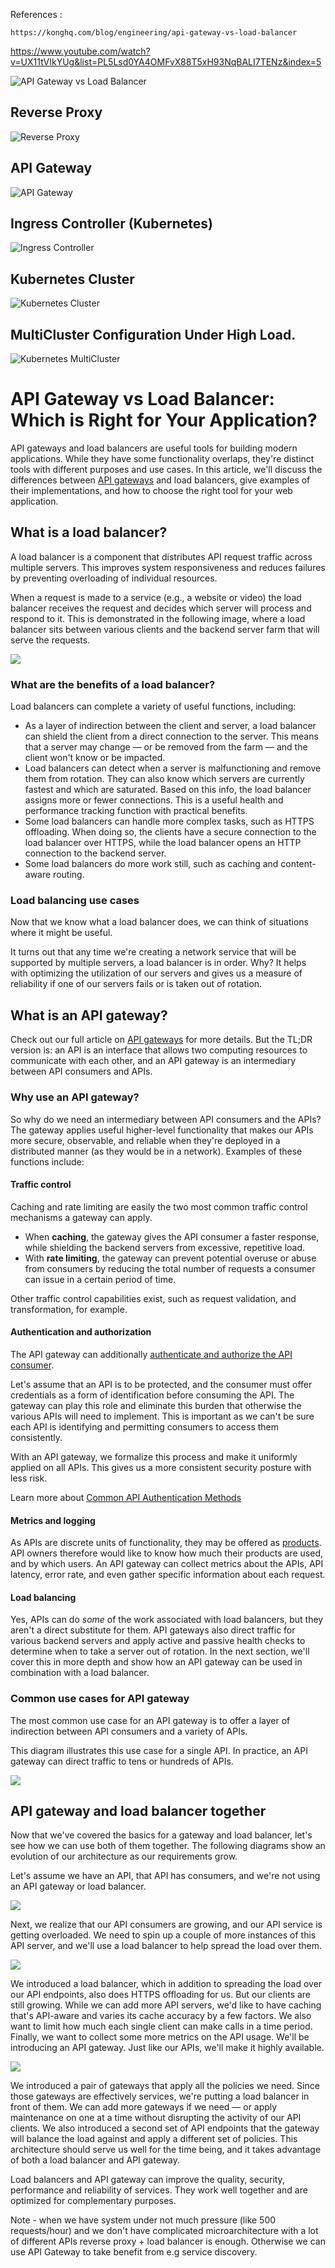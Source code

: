 References :

	https://konghq.com/blog/engineering/api-gateway-vs-load-balancer

https://www.youtube.com/watch?v=UX11tVIkYUg&list=PL5Lsd0YA4OMFvX88T5xH93NqBALI7TENz&index=5

![API Gateway vs Load Balancer](https://github.com/zsanjay/Obsidian-Notes/blob/main/assets%2Fimages%2F20241123185513.png)

## Reverse Proxy

![Reverse Proxy](https://github.com/zsanjay/Obsidian-Notes/blob/main/assets%2Fimages%2F20241123191252.png)

## API Gateway

![API Gateway](https://github.com/zsanjay/Obsidian-Notes/blob/main/assets%2Fimages%2F20241123191601.png)

## Ingress Controller (Kubernetes)

![Ingress Controller](https://github.com/zsanjay/Obsidian-Notes/blob/main/assets%2Fimages%2F20241123191833.png)

## Kubernetes Cluster

![Kubernetes Cluster](https://github.com/zsanjay/Obsidian-Notes/blob/main/assets%2Fimages%2F20241123192458.png)

## MultiCluster Configuration Under High Load.

![Kubernetes MultiCluster](https://github.com/zsanjay/Obsidian-Notes/blob/main/assets%2Fimages%2F20241123192731.png)

# API Gateway vs Load Balancer: Which is Right for Your Application?

API gateways and load balancers are useful tools for building modern applications. While they have some functionality overlaps, they're distinct tools with different purposes and use cases. In this article, we'll discuss the differences between [API gateways](https://konghq.com/blog/learning-center/what-is-an-api-gateway) and load balancers, give examples of their implementations, and how to choose the right tool for your web application.

## What is a load balancer?

A load balancer is a component that distributes API request traffic across multiple servers. This improves system responsiveness and reduces failures by preventing overloading of individual resources.

When a request is made to a service (e.g., a website or video) the load balancer receives the request and decides which server will process and respond to it. This is demonstrated in the following image, where a load balancer sits between various clients and the backend server farm that will serve the requests.

![](https://kongwp.imgix.net/wp-content/uploads/2023/04/Screen-Shot-2023-04-25-at-10.37.20-AM.png?auto=compress%2Cformat)

### What are the benefits of a load balancer?

Load balancers can complete a variety of useful functions, including:

- As a layer of indirection between the client and server, a load balancer can shield the client from a direct connection to the server. This means that a server may change — or be removed from the farm — and the client won't know or be impacted.
- Load balancers can detect when a server is malfunctioning and remove them from rotation. They can also know which servers are currently fastest and which are saturated. Based on this info, the load balancer assigns more or fewer connections. This is a useful health and performance tracking function with practical benefits.
- Some load balancers can handle more complex tasks, such as HTTPS offloading. When doing so, the clients have a secure connection to the load balancer over HTTPS, while the load balancer opens an HTTP connection to the backend server.
- Some load balancers do more work still, such as caching and content-aware routing.

### Load balancing use cases

Now that we know what a load balancer does, we can think of situations where it might be useful. 

It turns out that any time we're creating a network service that will be supported by multiple servers, a load balancer is in order. Why? It helps with optimizing the utilization of our servers and gives us a measure of reliability if one of our servers fails or is taken out of rotation.

## What is an API gateway?

Check out our full article on [API gateways](https://konghq.com/blog/learning-center/what-is-an-api-gateway) for more details. But the TL;DR version is: an API is an interface that allows two computing resources to communicate with each other, and an API gateway is an intermediary between API consumers and APIs. 

### Why use an API gateway?

So why do we need an intermediary between API consumers and the APIs? The gateway applies useful higher-level functionality that makes our APIs more secure, observable, and reliable when they're deployed in a distributed manner (as they would be in a network). Examples of these functions include:

#### Traffic control

Caching and rate limiting are easily the two most common traffic control mechanisms a gateway can apply. 

- When **caching**, the gateway gives the API consumer a faster response, while shielding the backend servers from excessive, repetitive load. 
- With **rate limiting**, the gateway can prevent potential overuse or abuse from consumers by reducing the total number of requests a consumer can issue in a certain period of time. 

Other traffic control capabilities exist, such as request validation, and transformation, for example.

#### Authentication and authorization

The API gateway can additionally [authenticate and authorize the API consumer](https://konghq.com/blog/learning-center/api-gateway-authentication). 

Let's assume that an API is to be protected, and the consumer must offer credentials as a form of identification before consuming the API. The gateway can play this role and eliminate this burden that otherwise the various APIs will need to implement. This is important as we can't be sure each API is identifying and permitting consumers to access them consistently. 

With an API gateway, we formalize this process and make it uniformly applied on all APIs. This gives us a more consistent security posture with less risk.

Learn more about [Common API Authentication Methods](https://konghq.com/blog/engineering/common-api-authentication-methods)

#### Metrics and logging

As APIs are discrete units of functionality, they may be offered as [products](https://konghq.com/blog/enterprise/productizing-apis). API owners therefore would like to know how much their products are used, and by which users. An API gateway can collect metrics about the APIs, API latency, error rate, and even gather specific information about each request.

#### Load balancing

Yes, APIs can do _some_ of the work associated with load balancers, but they aren't a direct substitute for them. API gateways also direct traffic for various backend servers and apply active and passive health checks to determine when to take a server out of rotation. In the next section, we'll cover this in more depth and show how an API gateway can be used in combination with a load balancer.

### Common use cases for API gateway

The most common use case for an API gateway is to offer a layer of indirection between API consumers and a variety of APIs. 

This diagram illustrates this use case for a single API. In practice, an API gateway can direct traffic to tens or hundreds of APIs.

![](https://kongwp.imgix.net/wp-content/uploads/2023/04/Screen-Shot-2023-04-25-at-10.41.49-AM.png?auto=compress%2Cformat)

## API gateway and load balancer together

Now that we've covered the basics for a gateway and load balancer, let's see how we can use both of them together. The following diagrams show an evolution of our architecture as our requirements grow.

Let's assume we have an API, that API has consumers, and we're not using an API gateway or load balancer.

![](https://kongwp.imgix.net/wp-content/uploads/2023/04/Screen-Shot-2023-04-25-at-10.43.11-AM.png?auto=compress%2Cformat)

Next, we realize that our API consumers are growing, and our API service is getting overloaded. We need to spin up a couple of more instances of this API server, and we'll use a load balancer to help spread the load over them.

![](https://kongwp.imgix.net/wp-content/uploads/2023/04/Screen-Shot-2023-04-25-at-10.44.34-AM.png?auto=compress%2Cformat)

We introduced a load balancer, which in addition to spreading the load over our API endpoints, also does HTTPS offloading for us. But our clients are still growing. While we can add more API servers, we'd like to have caching that's API-aware and varies its cache accuracy by a few factors. We also want to limit how much each single client can make calls in a time period. Finally, we want to collect some more metrics on the API usage. We'll be introducing an API gateway. Just like our APIs, we'll make it highly available.

![](https://kongwp.imgix.net/wp-content/uploads/2023/04/Screen-Shot-2023-04-25-at-10.46.54-AM.png?auto=compress%2Cformat)

We introduced a pair of gateways that apply all the policies we need. Since those gateways are effectively services, we're putting a load balancer in front of them. We can add more gateways if we need — or apply maintenance on one at a time without disrupting the activity of our API clients. We also introduced a second set of API endpoints that the gateway will balance the load against and apply a different set of policies. This architecture should serve us well for the time being, and it takes advantage of both a load balancer and API gateway.

Load balancers and API gateway can improve the quality, security, performance and reliability of services. They work well together and are optimized for complementary purposes.

Note - when we have system under not much pressure (like 500 requests/hour) and we don't have complicated microarchitecture with a lot of different APIs reverse proxy + load balancer is enough. Otherwise we can use API Gateway to take benefit from e.g service discovery.
